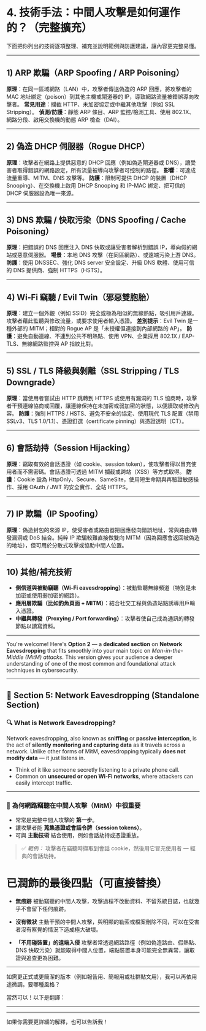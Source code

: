 # 4. 技術手法：中間人攻擊是如何運作的？（完整擴充）

下面把你列出的技術逐項整理、補充並說明範例與防護建議，讓內容更完整易懂。

---

## 1) ARP 欺騙（ARP Spoofing / ARP Poisoning）

**原理**：在同一區域網路（LAN）中，攻擊者傳送偽造的 ARP 回應，將攻擊者的 MAC 地址綁定（poison）到其他主機或閘道器的 IP，導致網路流量被錯誤導向攻擊者。
**常見用途**：攔截 HTTP、未加密協定或中繼其他攻擊（例如 SSL Stripping）。
**偵測/防護**：靜態 ARP 條目、ARP 監控/檢測工具、使用 802.1X、網路分段、啟用交換機的動態 ARP 檢查（DAI）。

---

## 2) 偽造 DHCP 伺服器（Rogue DHCP）

**原理**：攻擊者在網路上提供惡意的 DHCP 回應（例如偽造閘道器或 DNS），讓受害者取得錯誤的網路設定，所有流量被導向攻擊者可控制的路徑。
**影響**：可達成流量重導、MITM、DNS 攻擊等。
**防護**：限制可提供 DHCP 的裝置（DHCP Snooping）、在交換機上啟用 DHCP Snooping 和 IP-MAC 綁定、把可信的 DHCP 伺服器設為唯一來源。

---

## 3) DNS 欺騙 / 快取污染（DNS Spoofing / Cache Poisoning）

**原理**：把錯誤的 DNS 回應注入 DNS 快取或讓受害者解析到錯誤 IP，導向假的網站或惡意伺服器。
**場景**：本地 DNS 攻擊（在同區網路）、或遠端污染上游 DNS。
**防護**：使用 DNSSEC、強化 DNS server 安全設定、升級 DNS 軟體、使用可信的 DNS 提供商、強制 HTTPS（HSTS）。

---

## 4) Wi‑Fi 竊聽 / Evil Twin（邪惡雙胞胎）

**原理**：建立一個外觀（例如 SSID）完全或極為相似的無線熱點，吸引用戶連線。攻擊者藉此監聽與修改流量，或要求使用者輸入憑證。
**差別提示**：Evil Twin 是一種外部的 MITM；相對的 Rogue AP 是「未授權但連接到內部網路的 AP」。
**防護**：避免自動連線、不連到公共不明熱點、使用 VPN、企業採用 802.1X / EAP-TLS、無線網路監控與 AP 指紋比對。

---

## 5) SSL / TLS 降級與剝離（SSL Stripping / TLS Downgrade）

**原理**：當使用者嘗試由 HTTP 跳轉到 HTTPS 或使用有漏洞的 TLS 協商時，攻擊者干預連線協商或回覆，讓連線保持在未加密或弱加密的狀態，以便讀取或修改內容。
**防護**：強制 HTTPS / HSTS、避免不安全的協定、使用現代 TLS 配置（禁用 SSLv3、TLS 1.0/1.1）、憑證釘選（certificate pinning）與憑證透明（CT）。

---

## 6) 會話劫持（Session Hijacking）

**原理**：竊取有效的會話憑證（如 cookie、session token），使攻擊者得以冒充使用者而不需密碼。會話憑證可透過 MITM 攔截或跨站（XSS）等方式取得。
**防護**：Cookie 設為 HttpOnly、Secure、SameSite，使用短生命期與再驗證敏感操作、採用 OAuth / JWT 的安全實作、全站 HTTPS。

---

## 7) IP 欺騙（IP Spoofing）

**原理**：偽造封包的來源 IP，使受害者或路由器把回應發向錯誤地址，常與路由/轉發漏洞或 DoS 結合。純粹 IP 欺騙較難直接做雙向 MITM（因為回應會返回被偽造的地址），但可用於分散式攻擊或協助中間人位置。

---


## 10) 其他/補充技術

* **側信道與被動竊聽（Wi‑Fi eavesdropping）**：被動監聽無線頻道（特別是未加密或使用弱加密的網路）。
* **應用層欺騙（比如釣魚頁面 + MITM）**：結合社交工程與偽造站點誘導用戶輸入憑證。
* **中繼與轉發（Proxying / Port forwarding）**：攻擊者使自己成為通訊的轉發節點以讀寫資料。

---



You're welcome! Here's **Option 2** — a **dedicated section** on **Network Eavesdropping** that fits smoothly into your main topic on *Man-in-the-Middle (MitM) attacks*. This version gives your audience a deeper understanding of one of the most common and foundational attack techniques in cybersecurity.

---

## 🧩 Section 5: **Network Eavesdropping** (Standalone Section)

### 🔍 **What is Network Eavesdropping?**

Network eavesdropping, also known as **sniffing** or **passive interception**, is the act of **silently monitoring and capturing data** as it travels across a network. Unlike other forms of MitM, eavesdropping typically **does not modify data** — it just listens in.

* Think of it like someone secretly listening to a private phone call.
* Common on **unsecured or open Wi-Fi networks**, where attackers can easily intercept traffic.

---



### 🚩 **為何網路竊聽在中間人攻擊（MitM）中很重要**

* 常常是完整中間人攻擊的 **第一步**。
* 讓攻擊者能 **蒐集憑證或會話令牌（session tokens）**。
* 可與 **主動技術** 結合使用，例如會話劫持或憑證重放。

> ✅ *範例：* 攻擊者在竊聽時擷取到會話 cookie，然後用它冒充使用者 — 經典的會話劫持。


# 已潤飾的最後四點（可直接替換）

* **無痕跡**
  被動竊聽的中間人攻擊，攻擊過程不改動資料、不留系統日誌，也就幾乎不會留下任何痕跡。

* **沒有徵狀**
  主動干預的中間人攻擊，與明顯的勒索或檔案刪除不同，可以在受害者沒有察覺的情況下造成極大破壞。

* **「不用碰裝置」的遠端入侵**
  攻擊者常透過網路路徑（例如偽造路由、假熱點、DNS 快取污染）就能取得中間人位置，端點裝置本身可能完全無異常，讓取證與追查更為困難。



---

如需更正式或更簡潔的版本（例如報告用、簡報用或社群貼文用），我可以再依用途微調。要哪種風格？

當然可以！以下是翻譯：

---


---

如果你需要更詳細的解釋，也可以告訴我！

